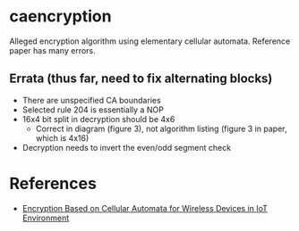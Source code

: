 # caencryption

Alleged encryption algorithm using elementary cellular automata. Reference paper has many errors.

## Errata (thus far, need to fix alternating blocks)

* There are unspecified CA boundaries
* Selected rule 204 is essentially a NOP
* 16x4 bit split in decryption should be 4x6
    * Correct in diagram (figure 3), not algorithm listing (figure 3 in paper, which is 4x16)
* Decryption needs to invert the even/odd segment check

# References

* [Encryption Based on Cellular Automata for Wireless Devices in IoT Environment](./19736.pdf)
